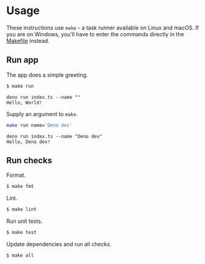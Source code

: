 # Usage

These instructions use `make` - a task runner available on Linux and macOS. If you are on Windows, you'll have to enter the commands directly in the [Makefile](/Makefile) instead.


## Run app

The app does a simple greeting.

```sh
$ make run
```
```
deno run index.ts --name ""
Hello, World!
```

Supply an argument to `make`.

```sh
make run name='Deno dev'
```
```
deno run index.ts --name "Deno dev"
Hello, Deno dev!
```


## Run checks

Format.

```sh
$ make fmt
```

Lint.

```sh
$ make lint
```

Run unit tests.

```sh
$ make test
```

Update dependencies and run all checks.

```sh
$ make all
```
